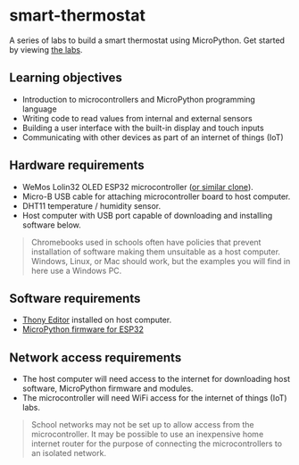 # smart-thermostat
A series of labs to build a smart thermostat using MicroPython. Get started by viewing [the labs](docs/index.md).

## Learning objectives
* Introduction to microcontrollers and MicroPython programming language
* Writing code to read values from internal and external sensors
* Building a user interface with the built-in display and touch inputs
* Communicating with other devices as part of an internet of things (IoT)

## Hardware requirements
* WeMos Lolin32 OLED ESP32 microcontroller ([or similar clone](http://www.hiletgo.com/ProductDetail/1997554.html)).
* Micro-B USB cable for attaching microcontroller board to host computer.
* DHT11 temperature / humidity sensor.
* Host computer with USB port capable of downloading and installing software below.

> Chromebooks used in schools often have policies that prevent installation of software making them unsuitable
> as a host computer. Windows, Linux, or Mac should work, but the examples you will find in here use a Windows
> PC.

## Software requirements
* [Thony Editor](https://thonny.org/) installed on host computer.
* [MicroPython firmware for ESP32](https://micropython.org/download/esp32/)

## Network access requirements
* The host computer will need access to the internet for downloading host software, MicroPython firmware and modules.
* The microcontroller will need WiFi access for the internet of things (IoT) labs.

> School networks may not be set up to allow access from the microcontroller. It may be possible to use an
> inexpensive home internet router for the purpose of connecting the microcontrollers to an isolated network.
